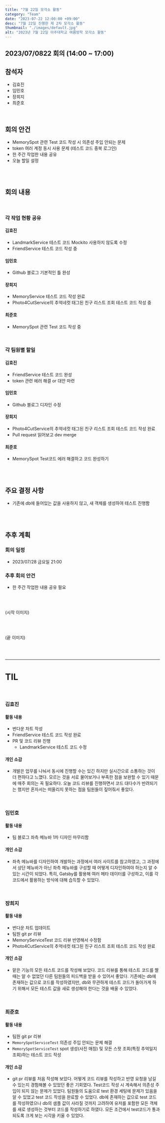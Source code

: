 ```yaml
---
title: "7월 22일 모각소 활동"
category: "Team"
date: "2023-07-22 12:00:00 +09:00"
desc: "7월 22일 진행한 제 2차 모각소 활동"
thumbnail: "./images/default.jpg"
alt: "2023년 7월 22일 아주대학교 여름방학 모각소 활동"
---
```


## 2023/07/0822 회의 (14:00 ~ 17:00)

## 참석자

- 김효진
- 임민호
- 장희지
- 최준호

<img/>

<br>

<br>

## 회의 안건

- MemorySpot 관련 Test 코드 작성 시 의존성 주입 안되는 문제
- token 여러 계정 동시 사용 문제 (테스트 코드 중복 로그인)
- 한 주간 작업한 내용 공유
- 오늘 할일 설정

<br>

<br>

## 회의 내용

<br>

### 각 작업 현황 공유

#### 김효진

- LandmarkService 테스트 코드 Mockito 사용하지 않도록 수정
- FriendService 테스트 코드 작성 중

#### 임민호

- Github 블로그 기본적인 틀 완성

#### 장희지

- MemoryService 테스트 코드 작성 완료
- Photo4CutService의 추억네컷 태그된 친구 리스트 조회 테스트 코드 작성 중

#### 최준호

- MemorySpot 관련 Test 코드 작성 중

<br>

### 각 팀원별 할일

#### 김효진

- FriendService 테스트 코드 완성
- token 관련 에러 해결 or 대안 마련

#### 임민호

- Github 블로그 디자인 수정

#### 장희지

- Photo4CutService의 추억네컷 태그된 친구 리스트 조회 테스트 코드 작성 완료
- Pull request 읽어보고 dev merge

#### 최준호

- MemorySpot Test코드 에러 해결하고 코드 완성하기

<br>

<br>

## 주요 결정 사항

- 기존에 db에 들어있는 값을 사용하지 않고, 새 객체를 생성하여 테스트 진행함

<br>

<br>

## 추후 계획

### 회의 일정

- 2023/07/28 금요일 21:00

### 추후 회의 안건

- 한 주간 작업한 내용 공유 필요

<br>

<br>

(시작 이미지)

<br>

<br>

(끝 이미지)

<br>

<br>

---

# **TIL**

<br>

### 김효진

#### 활동 내용

- 번다운 차트 작성
- FriendService 테스트 코드 작성 완료
- PR 및 코드 리뷰 진행
  - LandmarkService 테스트 코드 수정

#### 개인 소감

- 개발은 업무를 나눠서 동시에 진행할 수는 있긴 하지만 실시간으로 소통하는 것이 더 편하다고 느꼈다. 모르는 것을 서로 물어보거나 부족한 점을 보완할 수 있기 때문에 매주 회의는 꼭 필요하다. 오늘 코드 리뷰를 진행하면서 코드 대다수가 반려되기는 했지만 혼자서는 떠올리지 못하는 점을 팀원들이 짚어줘서 좋았다.

<br>

### 임민호

#### 활동 내용

- 팀 블로그 좌측 메뉴바 1차 디자인 마무리함

#### 개인 소감

- 좌측 메뉴바를 디자인하여 개발하는 과정에서 여러 사이트를 참고하였고, 그 과정에서 상단 메뉴바가 아닌 좌측 메뉴바를 구성할 때 어떻게 디자인하여야 하는지 알 수 있는 시간이 되었다. 특히, Gatsby를 활용해 여러 메타 데이터를 구성하고, 이를 각 코드에서 활용하는 방식에 대해 습득할 수 있었다.

<br>

### 장희지

#### 활동 내용

- 번다운 차트 업데이트
- 팀원 git pr 리뷰
- MemoryServiceTest 코드 리뷰 반영해서 수정함
- Photo4CutService의 추억네컷 태그된 친구 리스트 조회 테스트 코드 작성 완료

#### 개인 소감

- 맡은 기능의 모든 테스트 코드를 작성해 보았다. 코드 리뷰를 통해 테스트 코드를 짤 때는 알 수 없었던 다른 팀원들의 피드백을 받을 수 있어서 좋았다. 기존에는 db에 존재하는 값으로 코드를 작성하였지만, db와 무관하게 테스트 코드가 돌아가게 하기 위해서 모든 테스트 값을 새로 생성해야 한다는 것을 배울 수 있었다.

<br>

### 최준호

#### 활동 내용

- 팀원 git pr 리뷰
- `MemorySpotServiceTest` 의존성 주입 안되는 문제 해결
- `MemorySpotServiceTest` spot 생성(사진 매칭) 및 모든 스팟 조회(특정 추억일지 조회)하는 테스트 코드 작성

#### 개인 소감

- git pr 리뷰를 처음 작성해 보았다. 어떻게 코드 리뷰를 작성하고 반영 요청을 남길 수 있는지 경험해볼 수 있었던 좋은 기회였다.
  Test코드 작성 시 계속해서 의존성 주입이 되지 않는 문제가 있었다. 팀원들의 도움으로 test 환경 세팅에 문제가 있음을 알 수 있었고 test 코드 작성을 완료할 수 있었다.
  db에 존재하는 값으로 test 코드를 작성하였으나 db의 샘플 값이 사라질 것까지 고려하여 유저를 포함한 모든 객체를 새로 생성하는 것부터 코드를 작성하기로 하였다. 모든 조건에서 test코드가 통과되도록 크게 보는 시각을 키울 수 있었다.
